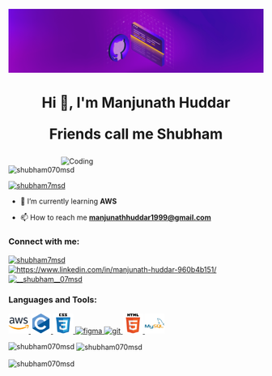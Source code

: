 ![logo](https://github.com/Shubham070msd/Shubham070msd/blob/main/GIT%20bANNER.png)
<h1 align="center">Hi 👋, I'm Manjunath Huddar <p> Friends call me Shubham</h1>
<img align="right" alt="Coding" width="400" src="https://camo.githubusercontent.com/cae12fddd9d6982901d82580bdf321d81fb299141098ca1c2d4891870827bf17/68747470733a2f2f6d69726f2e6d656469756d2e636f6d2f6d61782f313336302f302a37513379765349765f7430696f4a2d5a2e676966">
<p align="left"> <img src="https://komarev.com/ghpvc/?username=shubham070msd&label=Profile%20views&color=0e75b6&style=flat" alt="shubham070msd" /> </p>

<p align="left"> <a href="https://twitter.com/shubham7msd" target="blank"><img src="https://img.shields.io/twitter/follow/shubham7msd?logo=twitter&style=for-the-badge" alt="shubham7msd" /></a> </p>

- 🌱 I’m currently learning **AWS**

- 📫 How to reach me **manjunathhuddar1999@gmail.com**

<h3 align="left">Connect with me:</h3>
<p align="left">
<a href="https://twitter.com/shubham7msd" target="blank"><img align="center" src="https://raw.githubusercontent.com/rahuldkjain/github-profile-readme-generator/master/src/images/icons/Social/twitter.svg" alt="shubham7msd" height="30" width="40" /></a>
<a href="https://linkedin.com/in/https://www.linkedin.com/in/manjunath-huddar-960b4b151/" target="blank"><img align="center" src="https://raw.githubusercontent.com/rahuldkjain/github-profile-readme-generator/master/src/images/icons/Social/linked-in-alt.svg" alt="https://www.linkedin.com/in/manjunath-huddar-960b4b151/" height="30" width="40" /></a>
<a href="https://instagram.com/__shubham__07msd" target="blank"><img align="center" src="https://raw.githubusercontent.com/rahuldkjain/github-profile-readme-generator/master/src/images/icons/Social/instagram.svg" alt="__shubham__07msd" height="30" width="40" /></a>
</p>

<h3 align="left">Languages and Tools:</h3>
<p align="left"> <a href="https://aws.amazon.com" target="_blank" rel="noreferrer"> <img src="https://raw.githubusercontent.com/devicons/devicon/master/icons/amazonwebservices/amazonwebservices-original-wordmark.svg" alt="aws" width="40" height="40"/> </a> <a href="https://www.cprogramming.com/" target="_blank" rel="noreferrer"> <img src="https://raw.githubusercontent.com/devicons/devicon/master/icons/c/c-original.svg" alt="c" width="40" height="40"/> </a> <a href="https://www.w3schools.com/css/" target="_blank" rel="noreferrer"> <img src="https://raw.githubusercontent.com/devicons/devicon/master/icons/css3/css3-original-wordmark.svg" alt="css3" width="40" height="40"/> </a> <a href="https://www.figma.com/" target="_blank" rel="noreferrer"> <img src="https://www.vectorlogo.zone/logos/figma/figma-icon.svg" alt="figma" width="40" height="40"/> </a> <a href="https://git-scm.com/" target="_blank" rel="noreferrer"> <img src="https://www.vectorlogo.zone/logos/git-scm/git-scm-icon.svg" alt="git" width="40" height="40"/> </a> <a href="https://www.w3.org/html/" target="_blank" rel="noreferrer"> <img src="https://raw.githubusercontent.com/devicons/devicon/master/icons/html5/html5-original-wordmark.svg" alt="html5" width="40" height="40"/> </a> <a href="https://www.mysql.com/" target="_blank" rel="noreferrer"> <img src="https://raw.githubusercontent.com/devicons/devicon/master/icons/mysql/mysql-original-wordmark.svg" alt="mysql" width="40" height="40"/> </a> </p>

<p><img align="left" src="https://github-readme-stats.vercel.app/api/top-langs?username=shubham070msd&show_icons=true&locale=en&layout=compact" alt="shubham070msd" /></p>

<p>&nbsp;<img align="center" src="https://github-readme-stats.vercel.app/api?username=shubham070msd&show_icons=true&locale=en" alt="shubham070msd" /></p>

<p><img align="center" src="https://github-readme-streak-stats.herokuapp.com/?user=shubham070msd&" alt="shubham070msd" /></p>
